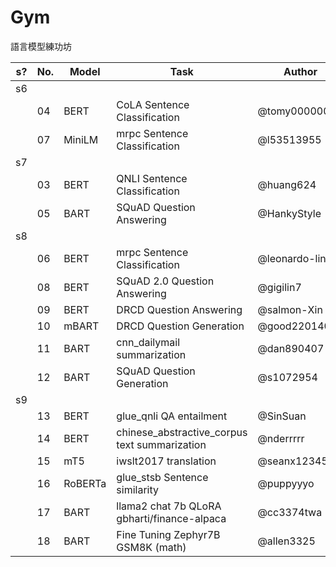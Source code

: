 # Gym
語言模型練功坊

|s?| No.  | Model   | Task                         | Author       |
|--| ---- | ------- | ---------------------------- | ------------ |
|s6|
|  | 04   | BERT    | CoLA Sentence Classification | @tomy0000000 |
|  | 07   | MiniLM  | mrpc Sentence Classification | @l53513955   |
|s7|
|  | 03   | BERT    | QNLI Sentence Classification | @huang624    |
|  | 05   | BART    | SQuAD Question Answering     | @HankyStyle  |
|s8|
|  | 06   | BERT    | mrpc Sentence Classification | @leonardo-lin|
|  | 08   | BERT    | SQuAD 2.0 Question Answering | @gigilin7    |
|  | 09   | BERT    | DRCD Question Answering      | @salmon-Xin  |
|  | 10   | mBART   | DRCD Question Generation     | @good22014040|
|  | 11   | BART    | cnn_dailymail summarization  | @dan890407   |
|  | 12   | BART    | SQuAD Question Generation    | @s1072954    |
|s9|
|  | 13   | BERT    | glue_qnli QA entailment           | @SinSuan |
|  | 14   | BERT    | chinese_abstractive_corpus text summarization | @nderrrrr |
|  | 15   | mT5     | iwslt2017 translation             | @seanx12345 |
|  | 16   | RoBERTa | glue_stsb Sentence similarity     | @puppyyyo |
|  | 17   | BART    | llama2 chat 7b QLoRA gbharti/finance-alpaca | @cc3374twa |
|  | 18   | BART    | Fine Tuning Zephyr7B GSM8K (math)         | @allen3325 |